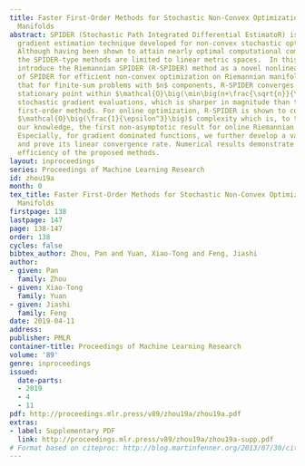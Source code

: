 ```yaml
---
title: Faster First-Order Methods for Stochastic Non-Convex Optimization on Riemannian
  Manifolds
abstract: SPIDER (Stochastic Path Integrated Differential EstimatoR) is an efficient
  gradient estimation technique developed for non-convex stochastic optimization.
  Although having been shown to attain nearly optimal computational complexity bounds,
  the SPIDER-type methods are limited to linear metric spaces.  In this paper, we
  introduce the Riemannian SPIDER (R-SPIDER) method as a novel nonlinear-metric extension
  of SPIDER for efficient non-convex optimization on Riemannian manifolds. We prove
  that for finite-sum problems with $n$ components, R-SPIDER converges to an $\epsilon$-accuracy
  stationary point within $\mathcal{O}\big(\min\big(n+\frac{\sqrt{n}}{\epsilon^2},\frac{1}{\epsilon^3}\big)\big)$
  stochastic gradient evaluations, which is sharper in magnitude than the prior Riemannian
  first-order methods. For online optimization, R-SPIDER is shown to converge with
  $\mathcal{O}\big(\frac{1}{\epsilon^3}\big)$ complexity which is, to the best of
  our knowledge, the first non-asymptotic result for online Riemannian optimization.
  Especially, for gradient dominated functions, we further develop a variant of R-SPIDER
  and prove its linear convergence rate. Numerical results demonstrate the computational
  efficiency of the proposed methods.
layout: inproceedings
series: Proceedings of Machine Learning Research
id: zhou19a
month: 0
tex_title: Faster First-Order Methods for Stochastic Non-Convex Optimization on Riemannian
  Manifolds
firstpage: 138
lastpage: 147
page: 138-147
order: 138
cycles: false
bibtex_author: Zhou, Pan and Yuan, Xiao-Tong and Feng, Jiashi
author:
- given: Pan
  family: Zhou
- given: Xiao-Tong
  family: Yuan
- given: Jiashi
  family: Feng
date: 2019-04-11
address: 
publisher: PMLR
container-title: Proceedings of Machine Learning Research
volume: '89'
genre: inproceedings
issued:
  date-parts:
  - 2019
  - 4
  - 11
pdf: http://proceedings.mlr.press/v89/zhou19a/zhou19a.pdf
extras:
- label: Supplementary PDF
  link: http://proceedings.mlr.press/v89/zhou19a/zhou19a-supp.pdf
# Format based on citeproc: http://blog.martinfenner.org/2013/07/30/citeproc-yaml-for-bibliographies/
---
```

